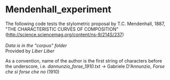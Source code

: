 # Mendenhall_experiment

The following code tests the stylometric proposal by T.C. Mendenhall, 1887, "THE CHARACTERISTIC CURVES OF COMPOSITION" (http://science.sciencemag.org/content/ns-9/214S/237) </br> </br>
<i>Data is in the "corpus" folder  </i></br>
Provided by <i>Liber Liber</i></br>

As a convention, name of the author is the first string of characters before the underscore, i.e. <i>dannunzio_forse_1910.txt -> </i>Gabriele D'Annunzio, <i>Forse che sì forse che no </i>(1910) 
